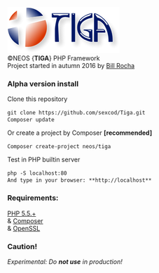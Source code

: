 ![Tiga](https://github.com/sexcod/Tiga/blob/master/img/logoTG_256x105.png)        
©NEOS {**TIGA**} PHP Framework   
Project started in autumn 2016 by [Bill Rocha](https://google.com/+BillRocha)

### Alpha version install
Clone this repository      

    git clone https://github.com/sexcod/Tiga.git  
    Composer update
    
Or create a project by Composer **[recommended]**

    Composer create-project neos/tiga 

Test in PHP builtin server

    php -S localhost:80 
    And type in your browser: **http://localhost**

### Requirements:       
[PHP 5.5.+](http://www.php.net)         
& [Composer](https://getcomposer.org/)      
& [OpenSSL](http://php.net/manual/pt_BR/openssl.installation.php)


### Caution!        

_Experimental: Do **not use** in production!_


